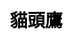 ---
title: 貓頭鷹
layout: dream_interpretation/kind_single
description: 解夢 - 動物 - 貓頭鷹.
js: []
css: ["css/luck/dream_interpretation/dream_interpretation.css"]
---